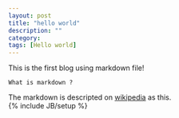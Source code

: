 ```yaml
---
layout: post
title: "hello world"
description: ""
category: 
tags: [Hello world]
---
```

This is the first blog using markdown file! 


    What is markdown ?
The markdown is descripted on [wikipedia](http://en.wikipedia.org/wiki/markdown) as this.  
{% include JB/setup %}
